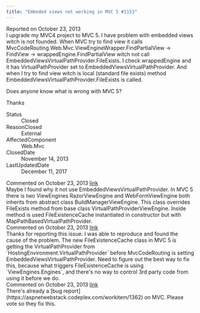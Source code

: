 ```yaml
---
title: "Embeded views not working in MVC 5 #1153"
---
```

<div class="issue-report">
   <div class="issue-header">Reported on 
      <time datetime="2013-10-23T04:15:53.453-07:00" title="2013-10-23T04:15:53.453-07:00">October 23, 2013</time>
   </div>
   <div class="issue-message" markdown="1">I upgrade my MVC4 project to MVC 5. I have problem with embedded views witch is not founded. When MVC try to find view it calls MvcCodeRouting.Web.Mvc.ViewEngineWrapper.FindPartialView -> FindView -> wrappedEngine.FindPartialView witch not call EmbeddedViewsVirtualPathProvider.FileExists. I check wrappedEngine and it has VirtualPathProvider set to EmbeddedViewsVirtualPathProvider. And when I try to find view witch is local (standard file exists) method EmbeddedViewsVirtualPathProvider.FileExists is called.

Does anyone know what is wrong with MVC 5?

Thanks

      
   </div>
   <div class="issue-footer">
      <dl>
         <dt>Status</dt>
         <dd>Closed</dd>
         <dt>ReasonClosed</dt>
         <dd>External</dd>
         <dt>AffectedComponent</dt>
         <dd>Web.Mvc</dd>
         <dt>ClosedDate</dt>
         <dd>
            <time datetime="2013-11-14T06:26:19.027-08:00" title="2013-11-14T06:26:19.027-08:00">November 14, 2013</time>
         </dd>
         <dt>LastUpdatedDate</dt>
         <dd>
            <time datetime="2017-12-11T02:15:56.247-08:00" title="2017-12-11T02:15:56.247-08:00">December 11, 2017</time>
         </dd>
      </dl>
   </div>
</div>
<div id="post119330" class="issue-comment">
   <div class="issue-header">Commented on 
      <time datetime="2013-10-23T05:34:14.413-07:00" title="2013-10-23T05:34:14.413-07:00">October 23, 2013</time> <a href="#post119330" class="post-link">link</a></div>
   <div class="issue-message" markdown="1">Maybe I found why it not use EmbeddedViewsVirtualPathProvider. In MVC 5 there is two ViewEngines RazorViewEngine and WebFormViewEngine both inherits from abstract class BuildManagerViewEngine. This class overrides FileExists method from base class VirtualPathProviderViewEngine. Inside method is used FileExistenceCache instantiated in constructor but with MapPathBasedVirtualPathProvider.


      
   </div>
</div>
<div id="post119338" class="issue-comment">
   <div class="issue-header">Commented on 
      <time datetime="2013-10-23T07:22:44.657-07:00" title="2013-10-23T07:22:44.657-07:00">October 23, 2013</time> <a href="#post119338" class="post-link">link</a></div>
   <div class="issue-message" markdown="1">Thanks for reporting this issue. I was able to reproduce and found the cause of the problem. The new FileExistenceCache class in MVC 5 is getting the VirtualPathProvider from `HostingEnvironment.VirtualPathProvider` before MvcCodeRouting is setting EmbeddedViewsVirtualPathProvider. Need to figure out the best way to fix this, because what triggers FileExistenceCache is using `ViewEngines.Engines`, and there's no way to control 3rd party code from using it before we do.
      
   </div>
</div>
<div id="post119345" class="issue-comment">
   <div class="issue-header">Commented on 
      <time datetime="2013-10-23T08:17:48.02-07:00" title="2013-10-23T08:17:48.02-07:00">October 23, 2013</time> <a href="#post119345" class="post-link">link</a></div>
   <div class="issue-message" markdown="1">There's already a [bug report](https://aspnetwebstack.codeplex.com/workitem/1362) on MVC. Please vote so they fix this.
      
   </div>
</div>